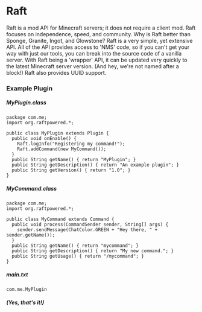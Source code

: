 Raft
==========

Raft is a mod API for Minecraft servers; it does not require a client mod. Raft focuses on independence, speed, and community. Why is Raft better than Sponge, Granite, Ingot, and Glowstone? Raft is a very simple, yet extensive API. All of the API provides access to 'NMS' code, so if you can't get your way with just our tools, you can break into the source code of a vanilla server. With Raft being a 'wrapper' API, it can be updated very quickly to the latest Minecraft server version. (And hey, we're not named after a block!) Raft also provides UUID support.

### Example Plugin
##### MyPlugin.class
```
package com.me;
import org.raftpowered.*;

public class MyPlugin extends Plugin {
  public void onEnable() {
    Raft.logInfo("Registering my command!");
    Raft.addCommand(new MyCommand());
  }
  public String getName() { return "MyPlugin"; }
  public String getDescription() { return "An example plugin"; }
  public String getVersion() { return "1.0"; }
}
```
##### MyCommand.class
```
package com.me;
import org.raftpowered.*;

public class MyCommand extends Command {
  public void process(CommandSender sender, String[] args) {
    sender.sendMessage(ChatColor.GREEN + "Hey there, " + sender.getName());
  }
  public String getName() { return "mycommand"; }
  public String getDescription() { return "My new command."; }
  public String getUsage() { return "/mycommand"; }
}
```
##### main.txt
```
com.me.MyPlugin
```
##### (Yes, that's it!)
